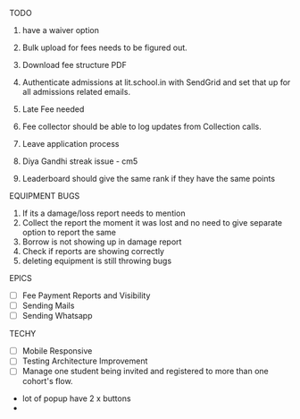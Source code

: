 TODO

1. have a waiver option
2. Bulk upload for fees needs to be figured out.
3. Download fee structure PDF
4. Authenticate admissions at lit.school.in with SendGrid and set that up for all admissions related emails.
5. Late Fee needed

6. Fee collector should be able to log updates from Collection calls.
7. Leave application process
8. Diya Gandhi streak issue - cm5
9. Leaderboard should give the same rank if they have the same points

EQUIPMENT BUGS

1. If its a damage/loss report needs to mention
2. Collect the report the moment it was lost and no need to give separate option to report the same
3. Borrow is not showing up in damage report
4. Check if reports are showing correctly
5. deleting equipment is still throwing bugs

EPICS

- [ ] Fee Payment Reports and Visibility
- [ ] Sending Mails
- [ ] Sending Whatsapp

TECHY

- [ ] Mobile Responsive
- [ ] Testing Architecture Improvement
- [ ] Manage one student being invited and registered to more than one cohort's flow.
- lot of popup have 2 x buttons
-
